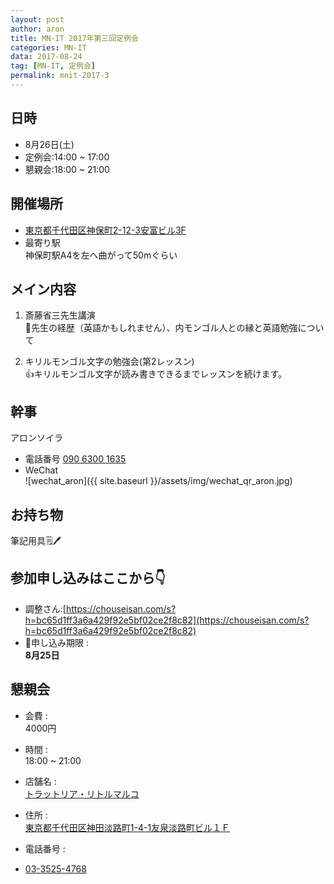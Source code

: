 ```yaml
---
layout: post
author: aron
title: MN-IT 2017年第三回定例会
categories: MN-IT
data: 2017-08-24
tag: [MN-IT, 定例会]
permalink: mnit-2017-3
---
```



<!-- # MN-IT 2017年第三回定例会 -->

## 日時

- 8月26日(土)
- 定例会:14:00 ~ 17:00
- 懇親会:18:00 ~ 21:00

## 開催場所  
- [東京都千代田区神保町2-12-3安富ビル3F](https://www.google.co.jp/maps?q=%E6%9D%B1%E4%BA%AC%E9%83%BD%E5%8D%83%E4%BB%A3%E7%94%B0%E5%8C%BA%E7%A5%9E%E4%BF%9D%E7%94%BA2-12-3%E5%AE%89%E5%AF%8C%E3%83%93%E3%83%AB3F&um=1&ie=UTF-8&sa=X&ved=0.1ahUKEwjNyLX85u7VAhXKrlQKHWsrAqYQ_AUICigB)
- 最寄り駅  
神保町駅A4を左へ曲がって50mぐらい

## メイン内容

1. 斎藤省三先生講演  
💎先生の経歴（英語かもしれません）、内モンゴル人との縁と英語勉強について

2. キリルモンゴル文字の勉強会(第2レッスン)  
👍キリルモンゴル文字が読み書きできるまでレッスンを続けます。

## 幹事  
アロンソイラ 

- 電話番号 <a href="tel:09063001635">090 6300 1635</a>
- WeChat  
![wechat_aron]({{ site.baseurl }}/assets/img/wechat_qr_aron.jpg)

## お持ち物  
筆記用具🗒🖊

## 参加申し込みはここから👇  
- 調整さん:[https://chouseisan.com/s?h=bc65d1ff3a6a429f92e5bf02ce2f8c82](https://chouseisan.com/s?h=bc65d1ff3a6a429f92e5bf02ce2f8c82) 
- 🚥申し込み期限 :   
  **8月25日**

## 懇親会


- 会費 :  
  4000円

- 時間 :   
  18:00 ~ 21:00

- 店舗名 :   
  [トラットリア・リトルマルコ](https://tabelog.com/tokyo/A1310/A131002/13179696/dtlmap/)

- 住所 :     
[東京都千代田区神田淡路町1-4-1友泉淡路町ビル１Ｆ](https://www.google.co.jp/maps/place/%E3%80%92101-0063+%E6%9D%B1%E4%BA%AC%E9%83%BD%E5%8D%83%E4%BB%A3%E7%94%B0%E5%8C%BA%E7%A5%9E%E7%94%B0%E6%B7%A1%E8%B7%AF%E7%94%BA%EF%BC%91%E4%B8%81%E7%9B%AE%EF%BC%94%E2%88%92%EF%BC%91+%E5%8F%8B%E6%B3%89%E6%B7%A1%E8%B7%AF%E7%94%BA%E3%83%93%E3%83%AB/@35.6960116,139.7655833,17z/data=!3m1!4b1!4m5!3m4!1s0x60188c1caa78fbb7:0xa0acd79f21d385e9!8m2!3d35.6960088!4d139.7677838)

- 電話番号 :     
- <a href="tel:0335254768">03-3525-4768</a>

